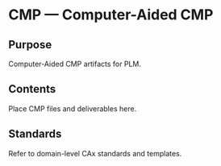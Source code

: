 # CMP — Computer-Aided CMP

## Purpose

Computer-Aided CMP artifacts for PLM.

## Contents

Place CMP files and deliverables here.

## Standards

Refer to domain-level CAx standards and templates.
